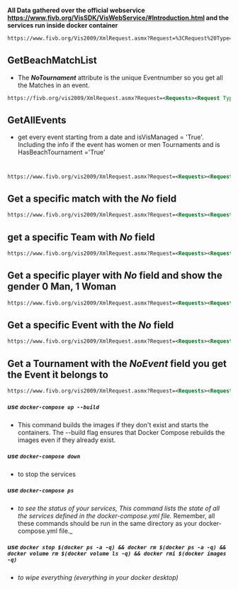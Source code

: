 **All Data gathered over the official webservice https://www.fivb.org/VisSDK/VisWebService/#Introduction.html and the services run inside docker container**


```XML
https://www.fivb.org/Vis2009/XmlRequest.asmx?Request=%3CRequest%20Type=%27GetBeachMatchList%27%20/%3E
````

## **GetBeachMatchList** 
- The ***NoTournament*** attribute is the unique Eventnumber so you get all the Matches in an event.


```XML
https://fivb.org/vis2009/XmlRequest.asmx?Request=<Requests><Request Type='GetBeachMatchList' Fields='No NoInTournament LocalDate LocalTime TeamAName TeamBName Court MatchPointsA MatchPointsB PointsTeamASet1 PointsTeamBSet1 PointsTeamASet2 PointsTeamBSet2 PointsTeamASet3 PointsTeamBSet3 DurationSet1 DurationSet2 DurationSet3'><Filter NoTournament='713' InMainDraw='true'/></Request></Requests>
```

## GetAllEvents

- get every event starting from a date and isVisManaged = 'True'. Including the info if the event has women or men Tournaments and is HasBeachTournament ='True'

#

```XML
https://www.fivb.org/vis2009/XmlRequest.asmx?Request=<Requests><Request Type='GetEventList' Fields='Code Name HasWomenTournament HasMenTournament StartDate EndDate'><Filter IsVisManaged='True' NoParentEvent='0' HasBeachTournament='True' StartDate='2011-01-01' EndDate='2011-12-31' /></Request></Requests>
```

## Get a specific match with the ***No*** field


```XML
https://www.fivb.org/vis2009/XmlRequest.asmx?Request=<Requests><Request Type='GetBeachMatch' No='106968' Fields='NoInTournament LocalDate LocalTime NoPlayerA1 NoPlayerA2 NoPlayerB1 NoPlayerB2 TeamAType TeamAName TeamBType TeamBName Court MatchPointsA MatchPointsB PointsTeamASet1 PointsTeamBSet1 PointsTeamASet2 PointsTeamBSet2 PointsTeamASet3 PointsTeamBSet3 DurationSet1 DurationSet2 DurationSet3'/></Requests>
```

## get a specific Team with ___No___ field 
```XML
https://www.fivb.org/vis2009/XmlRequest.asmx?Request=<Requests><Request Type='GetBeachTeam' No='375442' Fields='NoPlayer1 NoPlayer2 Player1FederationCode Player2FederationCode Name ConfederationCode Rank EarnedPointsTeam'/></Requests>
```

## Get a specific player with ___No___ field and show the gender 0 Man, 1 Woman
```XML
https://www.fivb.org/vis2009/XmlRequest.asmx?Request=<Requests><Request Type='GetPlayer' No='118429' Fields='FederationCode FirstName Gender LastName Nationality PlaysBeach PlaysVolley TeamName' /></Requests>
```


## Get a specific Event with the ___No___ field
```XML
https://www.fivb.org/vis2009/XmlRequest.asmx?Request=<Requests><Request Type='GetEvent' No='713' Fields='Code Name StartDate EndDate' /></Requests>
```

## Get a Tournament with the ___NoEvent___ field you get the Event it belongs to
```XML
https://www.fivb.org/vis2009/XmlRequest.asmx?Request=<Requests><Request Type='GetBeachTournament' No='502' Fields='Code Name CountryCode StartDateQualification StartDateMainDraw EndDateQualification EndDateMainDraw NbTeamsQualification NbTeamsMainDraw NbTeamsFromQualification' /></Requests>
```

<!-- https://fivb.org/vis2009/XmlRequest.asmx?Request=<Requests><Request Type='GetBeachMatchList' 
Fields='No NoInTournament LocalDate LocalTime TeamAName TeamBName Court MatchPointsA MatchPointsB PointsTeamASet1 PointsTeamBSet1 PointsTeamASet2 
PointsTeamBSet2 PointsTeamASet3 PointsTeamBSet3 DurationSet1 DurationSet2 DurationSet3'><Filter NoTournament='713' InMainDraw='true'/></Request></Requests>



https://www.fivb.org/vis2009/XmlRequest.asmx?Request=<Requests><Request Type='GetEventList'
Fields='Code Name HasWomenTournament HasMenTournament HasBeachTournament StartDate EndDate'><Filter IsVisManaged='True' HasBeachTournament='True' 
StartDate='2000-01-01' EndDate='2011-12-31' /></Request></Requests>


https://www.fivb.org/vis2009/XmlRequest.asmx?Request=<Requests><Request Type='GetBeachMatch' 
No='106968' Fields='NoInTournament LocalDate LocalTime NoPlayerA1 NoPlayerA2 NoPlayerB1 NoPlayerB2 TeamAType TeamAName TeamBType TeamBName Court MatchPointsA MatchPointsB 
PointsTeamASet1 PointsTeamBSet1 PointsTeamASet2 PointsTeamBSet2 PointsTeamASet3 PointsTeamBSet3 DurationSet1 DurationSet2 DurationSet3'/></Requests>


https://www.fivb.org/vis2009/XmlRequest.asmx?Request=<Requests><Request Type='GetPlayer' 
No='118429' Fields='FederationCode FirstName Gender LastName Nationality PlaysBeach PlaysVolley TeamName' /></Requests>

``` -->

##### use ```docker-compose up --build```
+ This command builds the images if they don't exist and starts the containers. The --build flag ensures that Docker Compose rebuilds the images even if they already exist.

##### use ```docker-compose down```
+ to stop the services

##### use ```docker-compose ps```
+ _to see the status of your services, This command lists the state of all the services defined in the docker-compose.yml file._
Remember, all these commands should be run in the same directory as your docker-compose.yml file._

##### use ```docker stop $(docker ps -a -q) && docker rm $(docker ps -a -q) && docker volume rm $(docker volume ls -q) && docker rmi $(docker images -q)```
+ _to wipe everything (everything in your docker desktop)_




